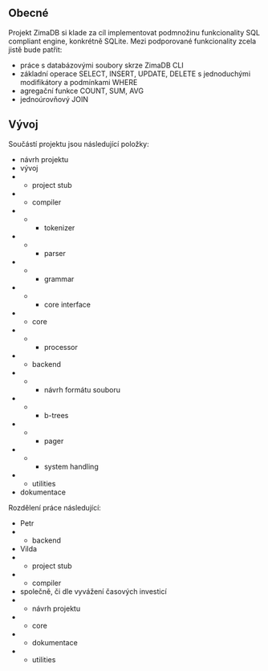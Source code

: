 
## Obecné
Projekt ZimaDB si klade za cíl implementovat podmnožinu funkcionality SQL compliant engine, konkrétně SQLite. Mezi podporované funkcionality zcela jistě bude patřit:
- práce s databázovými soubory skrze ZimaDB CLI
- základní operace SELECT, INSERT, UPDATE, DELETE s jednoduchými modifikátory a podmínkami WHERE
- agregační funkce COUNT, SUM, AVG
- jednoúrovňový JOIN

## Vývoj
Součástí projektu jsou následující položky:

- návrh projektu
- vývoj 
- - project stub
- - compiler
- - - tokenizer
- - - parser
- - - grammar
- - - core interface
- - core
- - - processor 
- - backend
- - - návrh formátu souboru
- - - b-trees
- - - pager
- - - system handling
- - utilities
- dokumentace

Rozdělení práce následující:
- Petr
- - backend
- Vilda
- - project stub
- - compiler
- společně, či dle vyvážení časových investicí
- - návrh projektu 
- - core 
- - dokumentace
- - utilities
